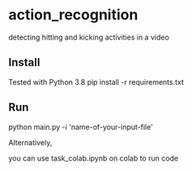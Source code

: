 # action_recognition
detecting hitting and kicking activities in a video

## Install
Tested with Python 3.8
pip install -r requirements.txt

## Run

python main.py -i 'name-of-your-input-file'

Alternatively,

you can use task_colab.ipynb on colab to run code


